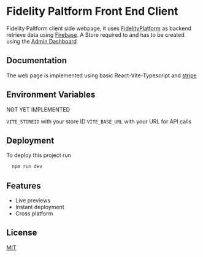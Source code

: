 # Fidelity Paltform Front End Client

Fidelity Paltform client side webpage, it uses [FidelityPlatform](https://github.com/zusby/LoyalityPlatform) as backend retrieve data using [Firebase](https://firebase.google.com/).
A Store required to and has to be created using the [Admin Dashboard](https://github.com/zusby/FidelityPlatformFO)

## Documentation

The web page is implemented using basic React-Vite-Typescript and [stripe](https://stripe.com/)

## Environment Variables

NOT YET IMPLEMENTED

`VITE_STOREID` with your store ID
`VITE_BASE_URL` with your URL for API calls

## Deployment

To deploy this project run

```bash
  npm run dev
```

## Features

- Live previews
- Instant deployment
- Cross platform

## License

[MIT](https://choosealicense.com/licenses/mit/)
